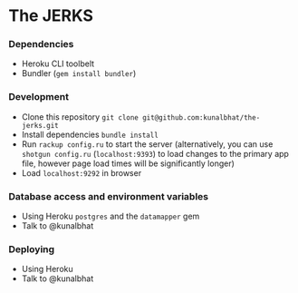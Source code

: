 # The JERKS

### Dependencies

- Heroku CLI toolbelt
- Bundler (`gem install bundler`)

### Development

- Clone this repository `git clone git@github.com:kunalbhat/the-jerks.git`
- Install dependencies `bundle install`
- Run `rackup config.ru` to start the server (alternatively, you can use `shotgun config.ru` (`localhost:9393`) to load changes to the primary app file, however page load times will be significantly longer)
- Load `localhost:9292` in browser

### Database access and environment variables

- Using Heroku `postgres` and the `datamapper` gem
- Talk to @kunalbhat

### Deploying

- Using Heroku
- Talk to @kunalbhat
